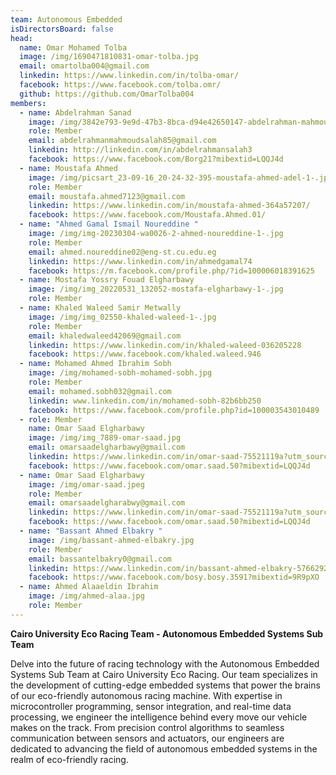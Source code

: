 ```yaml
---
team: Autonomous Embedded
isDirectorsBoard: false
head:
  name: Omar Mohamed Tolba
  image: /img/1690471810831-omar-tolba.jpg
  email: omartolba004@gmail.com
  linkedin: https://www.linkedin.com/in/tolba-omar/
  facebook: https://www.facebook.com/tolba.omr/
  github: https://github.com/OmarTolba004
members:
  - name: Abdelrahman Sanad
    image: /img/3842e793-9e9d-47b3-8bca-d94e42650147-abdelrahman-mahmoud.jpeg
    role: Member
    email: abdelrahmanmahmoudsalah85@gmail.com
    linkedin: http://linkedin.com/in/abdelrahmansalah3
    facebook: https://www.facebook.com/Borg21?mibextid=LQQJ4d
  - name: Moustafa Ahmed
    image: /img/picsart_23-09-16_20-24-32-395-moustafa-ahmed-adel-1-.jpg
    role: Member
    email: moustafa.ahmed7123@gmail.com
    linkedin: https://www.linkedin.com/in/moustafa-ahmed-364a57207/
    facebook: https://www.facebook.com/Moustafa.Ahmed.01/
  - name: "Ahmed Gamal Ismail Noureddine "
    image: /img/img-20230304-wa0026-2-ahmed-noureddine-1-.jpg
    role: Member
    email: ahmed.noureddine02@eng-st.cu.edu.eg
    linkedin: https://www.linkedin.com/in/ahmedgamal74
    facebook: https://m.facebook.com/profile.php/?id=100006018391625
  - name: Mostafa Yossry Fouad Elgharbawy
    image: /img/img_20220531_132052-mostafa-elgharbawy-1-.jpg
    role: Member
  - name: Khaled Waleed Samir Metwally
    image: /img/img_02550-khaled-waleed-1-.jpg
    role: Member
    email: khaledwaleed42069@gmail.com
    linkedin: https://www.linkedin.com/in/khaled-waleed-036205228
    facebook: https://www.facebook.com/khaled.waleed.946
  - name: Mohamed Ahmed Ibrahim Sobh
    image: /img/mohamed-sobh-mohamed-sobh.jpg
    role: Member
    email: mohamed.sobh032@gmail.com
    linkedin: www.linkedin.com/in/mohamed-sobh-82b6bb250
    facebook: https://www.facebook.com/profile.php?id=100003543010489
  - role: Member
    name: Omar Saad Elgharbawy
    image: /img/img_7889-omar-saad.jpg
    email: omarsaadelgharbawy@gmail.com
    linkedin: https://www.linkedin.com/in/omar-saad-75521119a?utm_source=share&utm_campaign=share_via&utm_content=profile&utm_medium=ios_app
    facebook: https://www.facebook.com/omar.saad.50?mibextid=LQQJ4d
  - name: Omar Saad Elgharbawy
    image: /img/omar-saad.jpeg
    role: Member
    email: omarsaadelgharabwy@gmail.com
    linkedin: https://www.linkedin.com/in/omar-saad-75521119a?utm_source=share&utm_campaign=share_via&utm_content=profile&utm_medium=ios_app
    facebook: https://www.facebook.com/omar.saad.50?mibextid=LQQJ4d
  - name: "Bassant Ahmed Elbakry "
    image: /img/bassant-ahmed-elbakry.jpg
    role: Member
    email: bassantelbakry0@gmail.com
    linkedin: https://www.linkedin.com/in/bassant-ahmed-elbakry-57662921b?utm_source=share&utm_campaign=share_via&utm_content=profile&utm_medium=android_app
    facebook: https://www.facebook.com/bosy.bosy.3591?mibextid=9R9pXO
  - name: Ahmed Alaaeldin Ibrahim
    image: /img/ahmed-alaa.jpg
    role: Member
---
```

**Cairo University Eco Racing Team - Autonomous Embedded Systems Sub Team**

Delve into the future of racing technology with the Autonomous Embedded Systems Sub Team at Cairo University Eco Racing. Our team specializes in the development of cutting-edge embedded systems that power the brains of our eco-friendly autonomous racing machine. With expertise in microcontroller programming, sensor integration, and real-time data processing, we engineer the intelligence behind every move our vehicle makes on the track. From precision control algorithms to seamless communication between sensors and actuators, our engineers are dedicated to advancing the field of autonomous embedded systems in the realm of eco-friendly racing.
